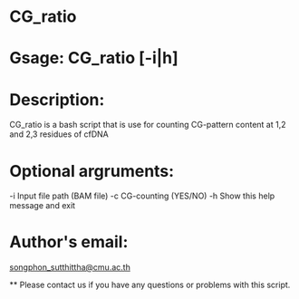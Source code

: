 # CG_ratio

# Gsage: CG_ratio [-i|h]

# Description: 
  CG_ratio is a bash script that is use for counting CG-pattern content at 1,2 and 2,3 residues of cfDNA

# Optional argruments:
  -i              Input file path (BAM file)
  -c              CG-counting (YES/NO)
  -h              Show this help message and exit

# Author's email:
  songphon_sutthittha@cmu.ac.th

** Please contact us if you have any questions or problems with this script.
